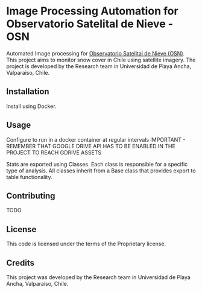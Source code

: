 # Image Processing Automation for Observatorio Satelital de Nieve - OSN

Automated Image processing for [Observatorio Satelital de Nieve (OSN)](https://observatorionieves.cl/). This project aims to monitor snow cover in Chile using satellite imagery. The project is developed by the Research team in Universidad de Playa Ancha, Valparaiso, Chile.

## Installation

Install using Docker.

## Usage

Configure to run in a docker container at regular intervals
IMPORTANT - REMEMBER THAT GOOGLE DRIVE API HAS TO BE ENABLED IN THE PROJECT TO REACH GDRIVE ASSETS

Stats are exported using Classes. Each class is responsible for a specific type of analysis. All classes inherit from a Base class that
provides export to table functionality.

## Contributing

TODO

## License

This code is licensed under the terms of the Proprietary license.

## Credits

This project was developed by the Research team in Universidad de Playa Ancha, Valparaiso, Chile.

